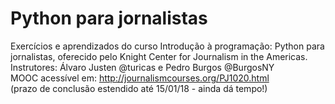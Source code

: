 # Python para jornalistas
Exercícios e aprendizados do curso Introdução à programação: Python para jornalistas, oferecido pelo Knight Center for Journalism in the Americas.<br>
Instrutores: Álvaro Justen @turicas e Pedro Burgos @BurgosNY<br>
MOOC acessível em: http://journalismcourses.org/PJ1020.html<br>
(prazo de conclusão estendido até 15/01/18 - ainda dá tempo!)

